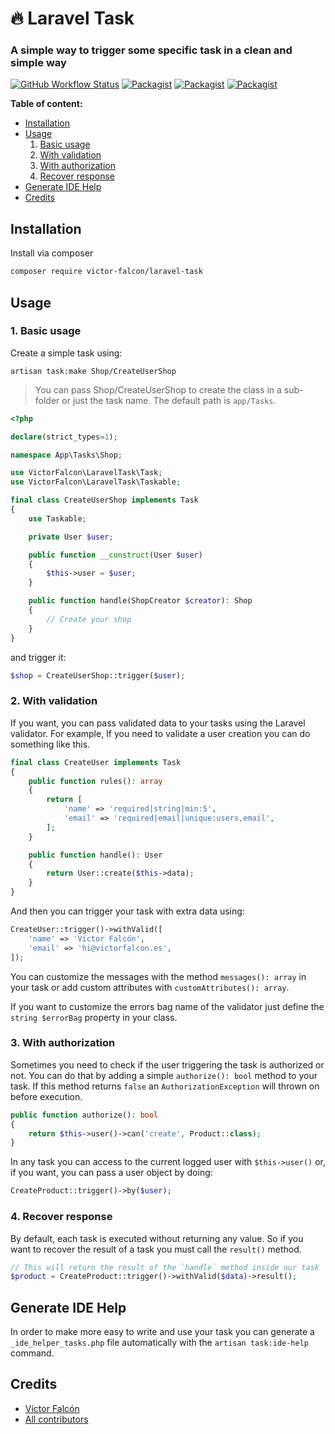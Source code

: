 

# 🔥 Laravel Task
###  A simple way to trigger some specific task in a clean and simple way

[![GitHub Workflow Status](https://github.com/victor-falcon/laravel-task/workflows/Run%20tests/badge.svg)](https://github.com/victor-falcon/laravel-task/actions)
[![Packagist](https://img.shields.io/packagist/v/victor-falcon/laravel-task.svg)](https://packagist.org/packages/victor-falcon/laravel-task)
[![Packagist](https://poser.pugx.org/victor-falcon/laravel-task/d/total.svg)](https://packagist.org/packages/victor-falcon/laravel-task)
[![Packagist](https://img.shields.io/packagist/l/victor-falcon/laravel-task.svg)](https://packagist.org/packages/victor-falcon/laravel-task)

**Table of content:**
- [Installation](#installation)
- [Usage](#usage)
	1. [Basic usage](#1-basic-usage)
	2. [With validation](#2-with-validation)
	3. [With authorization](#3-with-authorization)
	4. [Recover response](#4-recover-response)
- [Generate IDE Help](#generate-ide-help)
- [Credits](#credits)

## Installation
Install via composer

```bash
composer require victor-falcon/laravel-task
```

## Usage 
### 1. Basic usage
Create a simple task using:

```
artisan task:make Shop/CreateUserShop
```

> You can pass Shop/CreateUserShop to create the class in a sub-folder or just the task name. The default path is `app/Tasks`.

```php
<?php

declare(strict_types=1);

namespace App\Tasks\Shop;

use VictorFalcon\LaravelTask\Task;
use VictorFalcon\LaravelTask\Taskable;

final class CreateUserShop implements Task
{
	use Taskable;

	private User $user;

	public function __construct(User $user)
	{
		$this->user = $user;
	}

	public function handle(ShopCreator $creator): Shop
	{
		// Create your shop
	}
}
```

and trigger it:

```php
$shop = CreateUserShop::trigger($user);
```

### 2. With validation
If you want, you can pass validated data to your tasks using the Laravel validator. For example, If you need to validate a user creation you can do something like this.

```php
final class CreateUser implements Task
{
	public function rules(): array
	{
		return [
			'name' => 'required|string|min:5',
			'email' => 'required|email|unique:users,email',
		];
	}

	public function handle(): User
	{
		return User::create($this->data);
	}
}
```

And then you can trigger your task with extra data using:

```php
CreateUser::trigger()->withValid([
	'name' => 'Víctor Falcón',
	'email' => 'hi@victorfalcon.es',
]);
```

You can customize the messages with the method `messages(): array` in your task or add custom attributes with `customAttributes(): array`.

If you want to customize the errors bag name of the validator just define the `string $errorBag` property in your class.

### 3. With authorization
Sometimes you need to check if the user triggering the task is authorized or not. You can do that by adding a simple `authorize(): bool` method to your task. If this method returns `false` an `AuthorizationException` will thrown on before execution.

```php
public function authorize(): bool
{
	return $this->user()->can('create', Product::class);
}
```

In any task you can access to the current logged user with `$this->user()` or, if you want, you can pass a user object by doing:

```php
CreateProduct::trigger()->by($user);
```

### 4. Recover response

By default, each task is executed without returning any value. So if you want to recover the result of a task you must call the `result()` method.

```php
// This will return the result of the `handle` method inside our task
$product = CreateProduct::trigger()->withValid($data)->result();
```

## Generate IDE Help
In order to make more easy to write and use your task you can generate a `_ide_helper_tasks.php` file automatically with the `artisan task:ide-help` command.


## Credits
- [Víctor Falcón](https://github.com/victor-falcon)
- [All contributors](https://github.com/victor-falcon/laravel-task/graphs/contributors)
